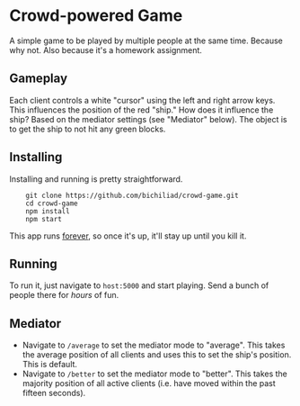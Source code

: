 Crowd-powered Game
=================

A simple game to be played by multiple people at the same time. Because why not.
Also because it's a homework assignment.

Gameplay
--------

Each client controls a white "cursor" using the left and right arrow keys. This
influences the position of the red "ship." How does it influence the ship? Based
on the mediator settings (see "Mediator" below). The object is to get the ship
to not hit any green blocks.


Installing
----------

Installing and running is pretty straightforward.

		git clone https://github.com/bichiliad/crowd-game.git
		cd crowd-game
		npm install
		npm start

This app runs [forever][forever], so once it's up, it'll stay up until you kill it.


Running
-------

To run it, just navigate to ```host:5000``` and start playing. Send a bunch of people
there for _hours_ of fun.


Mediator
--------

 * Navigate to ```/average``` to set the mediator mode to "average". This takes the
   average position of all clients and uses this to set the ship's position. This
	 is default.
 * Navigate to ```/better``` to set the mediator mode to "better". This takes the
   majority position of all active clients (i.e. have moved within the past fifteen
	 seconds).


[forever]:https://github.com/nodejitsu/forever
